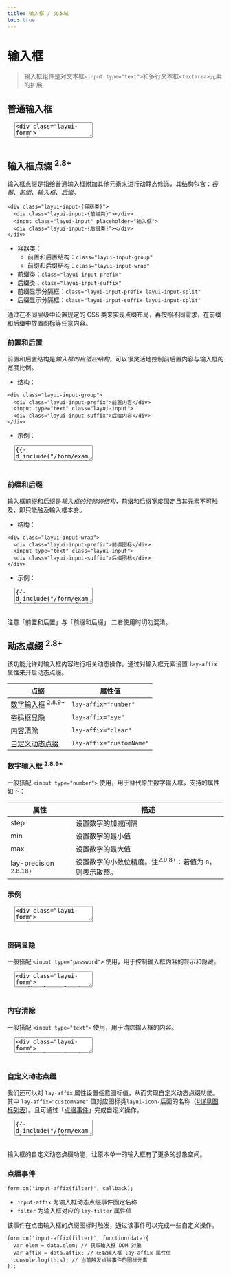 ```yaml
---
title: 输入框 / 文本域
toc: true
---
```

 
# 输入框

> 输入框组件是对文本框`<input type="text">`和多行文本框`<textarea>`元素的扩展


<h2 id="text" lay-toc="">普通输入框</h2>

<pre class="layui-code" lay-options="{preview: true, layout: ['preview', 'code'], tools: ['full'], done: function(obj){
  obj.render();
}}">
  <textarea>
<div class="layui-form">
  <input type="text" name="" placeholder="文本框" class="layui-input">
  <hr class="ws-space-16">
  &lt;textarea name="" placeholder="多行文本框" class="layui-textarea"&gt;&lt;/textarea&gt;
</div>
  </textarea>
</pre>


<h2 id="wrap" lay-toc="{hot: true}">输入框点缀 <sup>2.8+</sup></h2>

输入框点缀是指给普通输入框附加其他元素来进行动静态修饰，其结构包含：*容器、前缀、输入框、后缀*。

```
<div class="layui-input-{容器类}">
  <div class="layui-input-{前缀类}"></div>
  <input class="layui-input" placeholder="输入框">
  <div class="layui-input-{后缀类}"></div>
</div>
```

- 容器类：
  - 前置和后置结构：`class="layui-input-group"`
  - 前缀和后缀结构：`class="layui-input-wrap"`
- 前缀类：`class="layui-input-prefix"`
- 后缀类：`class="layui-input-suffix"`
- 前缀显示分隔框：`class="layui-input-prefix layui-input-split"`
- 后缀显示分隔框：`class="layui-input-suffix layui-input-split"`

通过在不同层级中设置规定的 CSS 类来实现点缀布局，再按照不同需求，在前缀和后缀中放置图标等任意内容。


<h3 id="group" lay-toc="{level: 2}" class="ws-bold">前置和后置</h3>

前置和后置结构是*输入框的自适应结构*，可以很灵活地控制前后置内容与输入框的宽度比例。

- 结构：

```
<div class="layui-input-group">
  <div class="layui-input-prefix">前置内容</div>
  <input type="text" class="layui-input">
  <div class="layui-input-suffix">后缀内容</div>
</div>
```

- 示例：

<pre class="layui-code" lay-options="{preview: true, codeStyle: 'height: 508px;', layout: ['preview', 'code'], tools: ['full'], done: function(obj){
  obj.render();
}}">
  <textarea>
{{- d.include("/form/examples/input.group.md") }} 
  </textarea>
</pre>


<h3 id="pre-suf" lay-toc="{level: 2}" class="ws-bold">前缀和后缀</h3>

输入框前缀和后缀是*输入框的纯修饰结构*，前缀和后缀宽度固定且其元素不可触及，即只能触及输入框本身。 

- 结构：

```
<div class="layui-input-wrap">
  <div class="layui-input-prefix">前缀图标</div>
  <input type="text" class="layui-input">
  <div class="layui-input-suffix">后缀图标</div>
</div>
```

- 示例：

<pre class="layui-code" lay-options="{preview: true, codeStyle: 'height: 508px;',layout: ['preview', 'code'], tools: ['full'], done: function(obj){
  obj.render();
}}">
  <textarea>
{{- d.include("/form/examples/input.pre.suf.md") }} 
  </textarea>
</pre>

注意「前置和后置」与「前缀和后缀」 二者使用时切勿混淆。


<h2 id="affix" lay-toc="{hot: true}">动态点缀 <sup>2.8+</sup></h2>

该功能允许对输入框内容进行相关动态操作。通过对输入框元素设置 `lay-affix` 属性来开启动态点缀。

| 点缀 | 属性值 |
| --- | --- |
| [数字输入框](#affix-number) <sup>2.8.9+</sup> | `lay-affix="number"` |
| [密码框显隐](#affix-eye) | `lay-affix="eye"` |
| [内容清除](#affix-clear) | `lay-affix="clear"` |
| [自定义动态点缀](#affix-custom) | `lay-affix="customName"` |


<h3 id="affix-number" lay-toc="{level: 2, hot: true}" class="ws-bold">
  数字输入框 <sup>2.8.9+</sup>
</h3>

一般搭配 `<input type="number">` 使用，用于替代原生数字输入框，支持的属性如下：

| 属性 | 描述 |
| --- | --- |
| step | 设置数字的加减间隔 |
| min | 设置数字的最小值 |
| max | 设置数字的最大值 |
| lay-precision <sup>2.8.18+</sup> | 设置数字的小数位精度。注<sup>2.9.8+</sup>：若值为 `0`，则表示取整。 |

### 示例

<pre class="layui-code" lay-options="{preview: true, layout: ['preview', 'code'], done: function(obj){
  obj.render();
}}">
  <textarea>
<div class="layui-form">
  <input type="number" lay-affix="number" placeholder="" value="0" class="layui-input">
  <hr class="ws-space-16">
  <div class="layui-row layui-col-space16">
    <div class="layui-col-xs6">
      <input type="number" lay-affix="number" placeholder="设置 step 为 0.01" step="0.01" class="layui-input">
    </div>
    <div class="layui-col-xs6">
      <input type="number" lay-affix="number" placeholder="设置 step,min,max" step="10" min="0" max="100" class="layui-input">
    </div>
    <div class="layui-col-xs4">
      <input type="number" lay-affix="number" placeholder="设置小数位精度为 2" step="0.1" lay-precision="2" class="layui-input">
    </div>
    <div class="layui-col-xs4">
      <input type="number" lay-affix="number" readonly placeholder="不允许输入状态" class="layui-input">
    </div>
    <div class="layui-col-xs4">
      <input type="number" lay-affix="number" disabled placeholder="禁用状态" class="layui-input">
    </div>
  </div>
</div> 

<!-- import layui -->
  </textarea>
</pre>


<h3 id="affix-eye" lay-toc="{level: 2}" class="ws-bold">密码显隐</h3>

一般搭配 `<input type="password">` 使用，用于控制输入框内容的显示和隐藏。

<pre class="layui-code" lay-options="{preview: true, layout: ['preview', 'code'], done: function(obj){
  obj.render();
}}">
  <textarea>
<div class="layui-form">
  <div class="layui-input-wrap">
    <input type="password" lay-affix="eye" placeholder="请输入" class="layui-input">
  </div>
</div> 

<!-- import layui -->
  </textarea>
</pre>

<h3 id="affix-clear" lay-toc="{level: 2}" class="ws-bold">内容清除</h3>

一般搭配 `<input type="text">` 使用，用于清除输入框的内容。

<pre class="layui-code" lay-options="{preview: true, layout: ['preview', 'code'], done: function(obj){
  obj.render();
}}">
  <textarea>
<div class="layui-form">
  <div class="layui-input-wrap">
    <input type="text" lay-affix="clear" placeholder="请输入" class="layui-input">
  </div>
  <hr class="ws-space-16">
  <div class="layui-input-wrap">
    <input type="text" value="默认有值状态" lay-affix="clear" class="layui-input">
  </div>
  <hr class="ws-space-16">
  <div class="layui-input-wrap">
    <input type="text" value="禁用状态时" lay-affix="clear" disabled class="layui-input">
  </div>
  <hr class="ws-space-16">
  <div class="layui-input-wrap">
    <input type="text" value="只读状态时" lay-affix="clear" readonly class="layui-input">
  </div>
</div>

<!-- import layui -->
  </textarea>
</pre>

<h3 id="affix-custom" lay-toc="{level: 2}" class="ws-bold">自定义动态点缀</h3>

我们还可以对 `lay-affix` 属性设置任意图标值，从而实现自定义动态点缀功能。 其中 `lay-affix="customName"` 值对应图标类`layui-icon-`后面的名称（[#详见图标列表](../icon/#list)）。且可通过「[点缀事件](#affix-event)」完成自定义操作。

<pre class="layui-code" lay-options="{preview: true, layout: ['preview', 'code'], done: function(obj){
  obj.render();
}}">
  <textarea>
{{- d.include("/form/examples/input.affix.custom.md") }} 
  </textarea>
</pre>

输入框的自定义动态点缀功能，让原本单一的输入框有了更多的想象空间。


<h3 id="on" lay-toc="{level: 2}" class="ws-bold">点缀事件</h3>

`form.on('input-affix(filter)', callback);`

- `input-affix` 为输入框动态点缀事件固定名称
- `filter` 为输入框对应的 `lay-filter` 属性值

该事件在点击输入框的点缀图标时触发，通过该事件可以完成一些自定义操作。

```
form.on('input-affix(filter)', function(data){
  var elem = data.elem; // 获取输入框 DOM 对象
  var affix = data.affix; // 获取输入框 lay-affix 属性值
  console.log(this); // 当前触发点缀事件的图标元素
});
```




